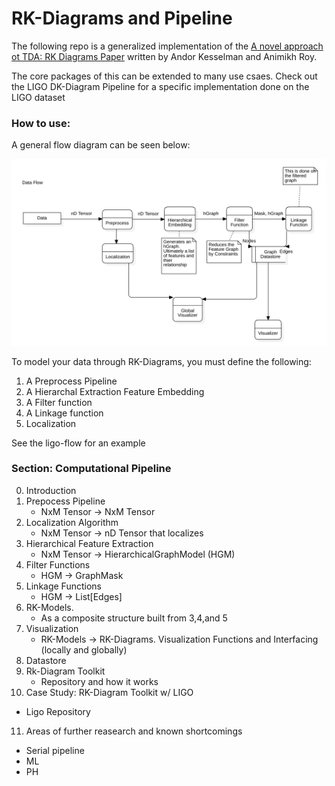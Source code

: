# RK-Diagrams and Pipeline

The following repo is a generalized implementation of the 
[A novel approach ot TDA: RK Diagrams Paper]() written by Andor Kesselman 
and Animikh Roy.

The core packages of this can be extended to many use csaes. Check out the 
LIGO DK-Diagram Pipeline for a specific implementation done on the LIGO dataset

### How to use:

A general flow diagram can be seen below: 

![rk-flow](imgs/rk-flow.png)

To model your data through RK-Diagrams, you must define the following: 

1. A Preprocess Pipeline
2. A Hierarchal Extraction Feature Embedding
3. A Filter function
4. A Linkage function
5. Localization

See the ligo-flow for an example


### Section: Computational Pipeline

0. Introduction
1. Prepocess Pipeline
   - NxM Tensor -> NxM Tensor
2. Localization Algorithm
   - NxM Tensor -> nD Tensor that localizes
3. Hierarchical Feature Extraction
   - NxM Tensor -> HierarchicalGraphModel (HGM)
4. Filter Functions
   - HGM -> GraphMask
5. Linkage Functions
   - HGM -> List[Edges]
6. RK-Models. 
   - As a composite structure built from 3,4,and 5
7. Visualization
   - RK-Models -> RK-Diagrams. Visualization Functions and Interfacing (locally and globally)
8. Datastore 
9. Rk-Diagram Toolkit
   - Repository and how it works
10. Case Study: RK-Diagram Toolkit w/ LIGO
   - Ligo Repository
11. Areas of further reasearch and known shortcomings
   - Serial pipeline
   - ML
   - PH
